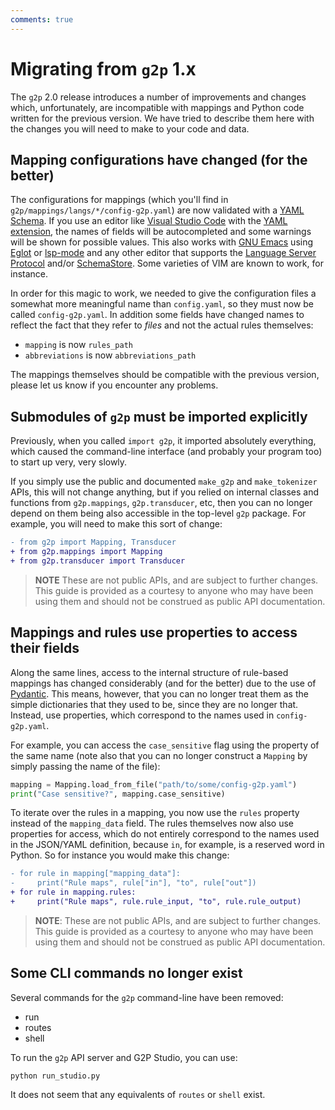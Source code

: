 ```yaml
---
comments: true
---
```


# Migrating from `g2p` 1.x

The `g2p` 2.0 release introduces a number of improvements and changes
which, unfortunately, are incompatible with mappings and Python code
written for the previous version.  We have tried to describe them here
with the changes you will need to make to your code and data.

## Mapping configurations have changed (for the better)

The configurations for mappings (which you'll find in
`g2p/mappings/langs/*/config-g2p.yaml`) are now validated with a [YAML
Schema](https://raw.githubusercontent.com/roedoejet/g2p/main/g2p/mappings/.schema/g2p-config-schema-2.0.json).
If you use an editor like [Visual Studio
Code](https://code.visualstudio.com/) with the [YAML
extension](https://marketplace.visualstudio.com/items?itemName=redhat.vscode-yaml),
the names of fields will be autocompleted and some warnings will be
shown for possible values.  This also works with [GNU
Emacs](https://www.gnu.org/software/emacs/) using
[Eglot](https://joaotavora.github.io/eglot/) or
[lsp-mode](https://emacs-lsp.github.io/lsp-mode/) and any other editor
that supports the [Language Server
Protocol](https://microsoft.github.io/language-server-protocol/)
and/or [SchemaStore](https://www.schemastore.org/json/).  Some
varieties of VIM are known to work, for instance.

In order for this magic to work, we needed to give the configuration
files a somewhat more meaningful name than `config.yaml`, so they must
now be called `config-g2p.yaml`.  In addition some fields have changed
names to reflect the fact that they refer to *files* and not the
actual rules themselves:

- `mapping` is now `rules_path`
- `abbreviations` is now `abbreviations_path`

The mappings themselves should be compatible with the previous
version, please let us know if you encounter any problems.

## Submodules of `g2p` must be imported explicitly

Previously, when you called `import g2p`, it imported absolutely
everything, which caused the command-line interface (and probably your
program too) to start up very, very slowly.

If you simply use the public and documented `make_g2p` and
`make_tokenizer` APIs, this will not change anything, but if you
relied on internal classes and functions from `g2p.mappings`,
`g2p.transducer`, etc, then you can no longer depend on them being
also accessible in the top-level `g2p` package.  For example, you will
need to make this sort of change:

```diff
- from g2p import Mapping, Transducer
+ from g2p.mappings import Mapping
+ from g2p.transducer import Transducer
```

> **NOTE** These are not public APIs, and are subject to further
changes.  This guide is provided as a courtesy to anyone who may have
been using them and should not be construed as public API documentation.

## Mappings and rules use properties to access their fields

Along the same lines, access to the internal structure of rule-based
mappings has changed considerably (and for the better) due to the use
of [Pydantic](https://docs.pydantic.dev/latest/).  This means,
however, that you can no longer treat them as the simple dictionaries
that they used to be, since they are no longer that.  Instead, use
properties, which correspond to the names used in `config-g2p.yaml`.

For example, you can access the `case_sensitive` flag using the
property of the same name (note also that you can no longer construct
a `Mapping` by simply passing the name of the file):

```python
mapping = Mapping.load_from_file("path/to/some/config-g2p.yaml")
print("Case sensitive?", mapping.case_sensitive)
```

To iterate over the rules in a mapping, you now use the `rules`
property instead of the `mapping_data` field.  The rules themselves
now also use properties for access, which do not entirely correspond
to the names used in the JSON/YAML definition, because `in`, for example,
is a reserved word in Python.  So for instance you would make this
change:

```diff
- for rule in mapping["mapping_data"]:
-     print("Rule maps", rule["in"], "to", rule["out"])
+ for rule in mapping.rules:
+     print("Rule maps", rule.rule_input, "to", rule.rule_output)
```

> **NOTE**: These are not public APIs, and are subject to further
changes.  This guide is provided as a courtesy to anyone who may have
been using them and should not be construed as public API documentation.

## Some CLI commands no longer exist

Several commands for the `g2p` command-line have been removed:

- run
- routes
- shell

To run the `g2p` API server and G2P Studio, you can use:

    python run_studio.py

It does not seem that any equivalents of `routes` or `shell` exist.
